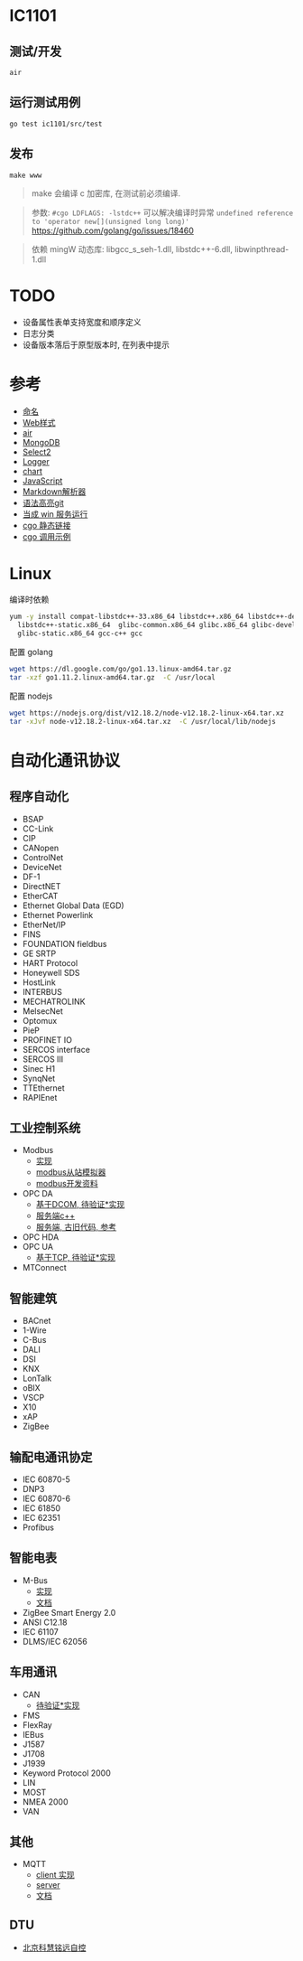 # IC1101


## 测试/开发

`air`

## 运行测试用例

`go test ic1101/src/test`

## 发布

`make www`

> make 会编译 c 加密库, 在测试前必须编译.

> 参数: `#cgo LDFLAGS: -lstdc++` 可以解决编译时异常
  `undefined reference to 'operator new[](unsigned long long)'`
  https://github.com/golang/go/issues/18460
  
> 依赖 mingW 动态库:
  libgcc_s_seh-1.dll, libstdc++-6.dll, libwinpthread-1.dll


# TODO

* 设备属性表单支持宽度和顺序定义
* 日志分类
* 设备版本落后于原型版本时, 在列表中提示


# 参考

* [命名](ttps://www.universeguide.com/galaxy/ic1101)
* [Web样式](https://purecss.io/layouts/)
* [air](https://github.com/cosmtrek/air)
* [MongoDB](https://docs.mongodb.com/manual/reference/method/db.collection.insertOne/)
* [Select2](https://select2.org/data-sources/ajax)
* [Logger](https://godoc.org/go.uber.org/zap)
* [chart](https://github.com/apache/incubator-echarts)
* [JavaScript](https://github.com/dop251/goja)
* [Markdown解析器](https://github.com/markdown-it/markdown-it)
* [语法高亮](https://prismjs.com/)[git](https://github.com/PrismJS/prism)
* [当成 win 服务运行](http://nssm.cc/download)
* [cgo 静态链接](https://blog.madewithdrew.com/post/statically-linking-c-to-go/)
* [cgo 调用示例](https://github.com/draffensperger/go-interlang)


# Linux

编译时依赖

```sh
yum -y install compat-libstdc++-33.x86_64 libstdc++.x86_64 libstdc++-devel.x86_64\
  libstdc++-static.x86_64  glibc-common.x86_64 glibc.x86_64 glibc-devel.x86_64\
  glibc-static.x86_64 gcc-c++ gcc
```

配置 golang

```sh
wget https://dl.google.com/go/go1.13.linux-amd64.tar.gz
tar -xzf go1.11.2.linux-amd64.tar.gz  -C /usr/local 
```

配置 nodejs

```sh
wget https://nodejs.org/dist/v12.18.2/node-v12.18.2-linux-x64.tar.xz
tar -xJvf node-v12.18.2-linux-x64.tar.xz  -C /usr/local/lib/nodejs 
```


# 自动化通讯协议

## 程序自动化
* BSAP
* CC-Link
* CIP
* CANopen
* ControlNet
* DeviceNet
* DF-1
* DirectNET
* EtherCAT
* Ethernet Global Data (EGD)
* Ethernet Powerlink
* EtherNet/IP
* FINS
* FOUNDATION fieldbus
* GE SRTP
* HART Protocol
* Honeywell SDS
* HostLink
* INTERBUS
* MECHATROLINK
* MelsecNet
* Optomux
* PieP
* PROFINET IO
* SERCOS interface
* SERCOS III
* Sinec H1
* SynqNet
* TTEthernet
* RAPIEnet

## 工业控制系统
* Modbus
  * [实现](github.com/yanmingsohu/modbus)
  * [modbus从站模拟器](https://www.modbusdriver.com/diagslave.html)
  * [modbus开发资料](http://www.dalescott.net/modbus-development/)
* OPC DA
  * [基于DCOM, 待验证*实现](https://github.com/konimarti/opc)
  * [服务端c++](https://github.com/technosoftware-gmbh/opc-daae-server-sdk)
  * [服务端, 古旧代码, 参考](https://github.com/gmist/frl)
* OPC HDA
* OPC UA
  * [基于TCP, 待验证*实现](https://github.com/gopcua/opcua)
* MTConnect

## 智能建筑
* BACnet
* 1-Wire
* C-Bus
* DALI
* DSI
* KNX
* LonTalk
* oBIX
* VSCP
* X10
* xAP
* ZigBee

## 输配电通讯协定
* IEC 60870-5
* DNP3
* IEC 60870-6
* IEC 61850
* IEC 62351
* Profibus

## 智能电表
* M-Bus 
  * [实现](https://github.com/rscada/libmbus) 
  * [文档](https://m-bus.com/documentation-wired/01-introduction)
* ZigBee Smart Energy 2.0
* ANSI C12.18
* IEC 61107
* DLMS/IEC 62056

## 车用通讯
* CAN
  * [待验证*实现](https://github.com/brutella/can)
* FMS
* FlexRay
* IEBus
* J1587
* J1708
* J1939
* Keyword Protocol 2000
* LIN
* MOST
* NMEA 2000
* VAN

## 其他
* MQTT
  * [client 实现](https://github.com/eclipse/paho.mqtt.golang)
  * [server](https://github.com/VolantMQ/volantmq)
  * [文档](https://mcxiaoke.gitbooks.io/mqtt-cn/content/mqtt/01-Introduction.html)


## DTU
* [北京科慧铭远自控](http://www.msi-automation.com/jishuzhichi.html)